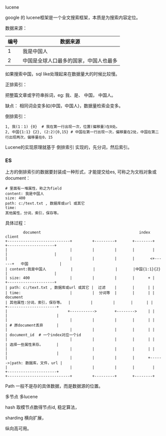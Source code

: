 lucene

google 的 lucene框架是一个全文搜索框架，本质是为搜索内容定位。





数据来源：

| 编号 | 数据来源                               |
| ---- | -------------------------------------- |
| 1    | 我是中国人                             |
| 2    | 中国是全球人口最多的国家，中国人也最多 |

如果搜索中国，sql like处理起来在数据量大的时候比较慢。

正排索引：

把整篇文章或字符串拆词，eg: 我、是、 中国， 中国人。 

缺点： 相同词会变多如(中国，中国人)，数据量检索会变多。

倒排索引：

```
1, 我(1：1) {0}  # 我在第一行出现一次，位置(偏移量)在0处。
2, 中国{1:1} {2}, (2:2){0,15} # 中国在第一行出现一次，偏移量在2处，中国在第二行出现两次，偏移量在0，15
```



Lucene的实现原理就基于 倒排索引 实现的，先分词，然后索引。



### ES

上方的倒排索引的数据要封装成一种形式，才能提交给es, 可称之为文档对象或document：

```
# 里面有一堆属性，称之为field
content: 我是中国人
size: 400
path: c:/text.txt , 数据库或url 或其它
time:
其他属性，分词，索引，保存等。
```



具体过程：

```
        document                                            index               client
+----------------------------+         +---------+       +--------+     +---------------------+
|                            |         |         |       |        |     |                     |
|                            |         |         |       |       <+------+   中国              |
| content:我是中国人           |         |         |       |中国{1:1}{2}  |                     |
| size: 400                  |         |         |       |      + |     +---------------------+
| path: c:/text.txt , 数据库或url 或其它 |  过滤    |       |      | |
| time:                      |         |  分词等  |       |      | |             document
| 其他属性:分词，索引，保存等。  |         |         |       |      | |     +----------------------+
|                           +----------->        +-------->     | |     |                      |
|                            |         |         |       |      | |     | # 原document丢弃      |
|                            |         |         |       |      | |     | document_id  # 一个index对应一个id
|                            |         |         |       |      | |     | 选择一些属性来存。      |
|                            |         |         |       |      | |     |                      |
|                            |         |         |       |      +------>|path: 数据库，文件，url |
|                            |         |         |       |        |     +----------------------+
+----------------------------+         +---------+       +--------+

```

Path 一般不是存的具体数据，而是数据源的位置。



多节点 多lucene

hash 取模节点数得节点id, 稳定算法，

sharding 横向扩展，

纵向高可用。